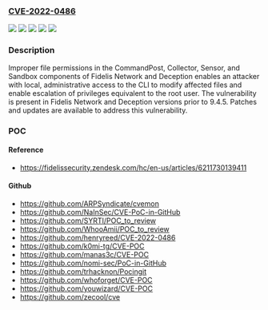 ### [CVE-2022-0486](https://cve.mitre.org/cgi-bin/cvename.cgi?name=CVE-2022-0486)
![](https://img.shields.io/static/v1?label=Product&message=Fidelis%20Deception&color=blue)
![](https://img.shields.io/static/v1?label=Product&message=Fidelis%20Network&color=blue)
![](https://img.shields.io/static/v1?label=Version&message=Fidelis%20Deception%20&color=brightgreen)
![](https://img.shields.io/static/v1?label=Version&message=Fidelis%20Network%20&color=brightgreen)
![](https://img.shields.io/static/v1?label=Vulnerability&message=CWE-276%20Incorrect%20Default%20Permissions&color=brightgreen)

### Description

Improper file permissions in the CommandPost, Collector, Sensor, and Sandbox components of Fidelis Network and Deception enables an attacker with local, administrative access to the CLI to modify affected files and enable escalation of privileges equivalent to the root user. The vulnerability is present in Fidelis Network and Deception versions prior to 9.4.5. Patches and updates are available to address this vulnerability.

### POC

#### Reference
- https://fidelissecurity.zendesk.com/hc/en-us/articles/6211730139411

#### Github
- https://github.com/ARPSyndicate/cvemon
- https://github.com/NaInSec/CVE-PoC-in-GitHub
- https://github.com/SYRTI/POC_to_review
- https://github.com/WhooAmii/POC_to_review
- https://github.com/henryreed/CVE-2022-0486
- https://github.com/k0mi-tg/CVE-POC
- https://github.com/manas3c/CVE-POC
- https://github.com/nomi-sec/PoC-in-GitHub
- https://github.com/trhacknon/Pocingit
- https://github.com/whoforget/CVE-POC
- https://github.com/youwizard/CVE-POC
- https://github.com/zecool/cve

